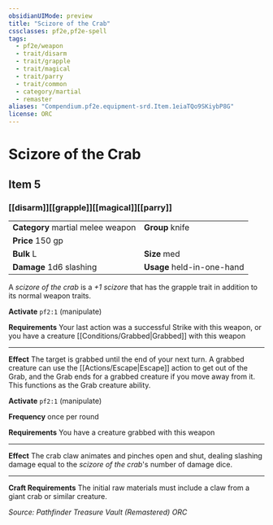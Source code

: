 ```yaml
---
obsidianUIMode: preview
title: "Scizore of the Crab"
cssclasses: pf2e,pf2e-spell
tags:
  - pf2e/weapon
  - trait/disarm
  - trait/grapple
  - trait/magical
  - trait/parry
  - trait/common
  - category/martial
  - remaster
aliases: "Compendium.pf2e.equipment-srd.Item.1eiaTQo9SKiybP8G"
license: ORC
---
```

# Scizore of the Crab
## Item 5
### [[disarm]][[grapple]][[magical]][[parry]]

|  |  |
| -- | -- |
| **Category** martial melee weapon | **Group** knife |
| **Price** 150 gp |  |
| **Bulk** L | **Size** med |
| **Damage** 1d6 slashing  | **Usage** held-in-one-hand |



A _scizore of the crab_ is a _+1 scizore_ that has the grapple trait in addition to its normal weapon traits.

**Activate** `pf2:1` (manipulate)

**Requirements** Your last action was a successful Strike with this weapon, or you have a creature [[Conditions/Grabbed|Grabbed]] with this weapon

* * *

**Effect** The target is grabbed until the end of your next turn. A grabbed creature can use the [[Actions/Escape|Escape]] action to get out of the Grab, and the Grab ends for a grabbed creature if you move away from it. This functions as the Grab creature ability.

**Activate** `pf2:1` (manipulate)

**Frequency** once per round

**Requirements** You have a creature grabbed with this weapon

* * *

**Effect** The crab claw animates and pinches open and shut, dealing slashing damage equal to the _scizore of the crab_'s number of damage dice.

* * *

**Craft Requirements** The initial raw materials must include a claw from a giant crab or similar creature.

*Source: Pathfinder Treasure Vault (Remastered)*
*ORC*